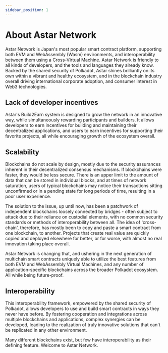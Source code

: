 ```yaml
---
sidebar_position: 1
---
```


# About Astar Network

[Astar Network]: https://astar.network/ 

Astar Network is Japan's most popular smart contract platform, supporting both EVM and WebAssembly (Wasm) environments, and interoperability between them using a Cross-Virtual Machine. Astar Network is friendly to all kinds of developers, and the tools and languages they already know. Backed by the shared security of Polkadot, Astar shines brilliantly on its own within a vibrant and healthy ecosystem, and in the blockchain industry overall driving international corporate adoption, and consumer interest in Web3 technologies.

## Lack of developer incentives

Astar's Build2Earn system is designed to grow the network in an innovative way, while simultaneously rewarding participants and builders. It allows developers to earn incentives for building and maintaining their decentralized applications, and users to earn incentives for supporting their favorite projects, all while encouraging growth of the ecosystem overall.

## Scalability

Blockchains do not scale by design, mostly due to the security assurances inherent in their decentralized consensus mechanisms. If blockchains were faster, they would be less secure. There is an upper limit to the amount of data that can be stored in individual blocks, and at times of network saturation, users of typical blockchains may notice their transactions sitting unconfirmed or in a pending state for long periods of time, resulting in a poor user experience. 

The solution to the issue, up until now, has been a patchwork of independent blockchains loosely connected by bridges - often subject to attack due to their reliance on custodial elements, with no common security standards or methods of interoperability between all. The idea of 'cross-chain', therefore, has mostly been to copy and paste a smart contract from one blockchain, to another. Projects that create real value are quickly copied and deployed elsewhere for better, or for worse, with almost no real innovation taking place overall.

Astar Network is changing that, and ushering in the next generation of multichain smart contracts uniquely able to utilize the best features from both EVM and WebAssembly Virtual Machines, and any number of application-specific blockchains across the broader Polkadot ecosystem. All while being future-proof.

## Interoperability

This interoperability framework, empowered by the shared security of Polkadot, allows developers to use and build smart contracts in ways they never have before. By fostering cooperation and integrations across multiple blockchains and applications, complex synergies can be developed, leading to the realization of truly innovative solutions that can't be replicated in any other environment.

Many different blockchains exist, but few have interoperability as their defining feature. Welcome to Astar Network.
